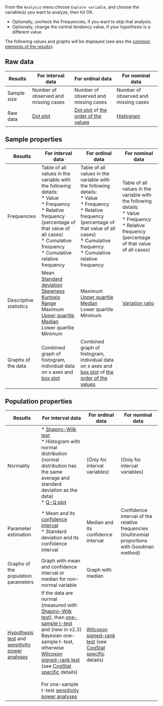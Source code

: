 From the `Analysis` menu choose `Explore variable`, and choose the variable(s) you want to analyze, then hit OK.

* Optionally, uncheck the Frequencies, if you want to skip that analysis.
* Optionally, change the central tendency value, if your hypothesis is a different value.

The following values and graphs will be displayed (see also the [common elements of the results](Common-elements-of-the-analysis-results)):

## Raw data

|Results|For interval data|For ordinal data|For nominal data
|-----|-----|------|-----
|Sample size|Number of observed and missing cases | Number of observed and missing cases | Number of observed and missing cases
|Raw data|[Dot plot](https://en.wikipedia.org/wiki/Dot_plot_(statistics))|[Dot plot](https://en.wikipedia.org/wiki/Dot_plot_(statistics)) of [the order of the values](Displaying-ordinal-and-nominal-data)|[Histogram](https://en.wikipedia.org/wiki/Histogram)

## Sample properties

|Results|For interval data|For ordinal data|For nominal data
|-----|-----|------|-----
|Frequencies|Table of all values in the variable with the following details:<br>* Value<br>* Frequency<br>* Relative frequency (percentage of that value of all cases)<br>* Cumulative frequency<br>* Cumulative relative frequency|Table of all values in the variable with the following details:<br>* Value<br>* Frequency<br>* Relative frequency (percentage of that value of all cases)<br>* Cumulative frequency<br>* Cumulative relative frequency|Table of all values in the variable with the following details:<br>* Value<br>* Frequency<br>* Relative frequency (percentage of that value of all cases)
|Descriptive statistics|Mean<br>[Standard deviation](Differences-in-calculations-between-CogStat-and-other-programs#standard-deviation-of-the-sample-and-the-population)<br>[Skewness](https://en.wikipedia.org/wiki/Skewness)<br>[Kurtosis](https://en.wikipedia.org/wiki/Kurtosis)<br>[Range](https://en.wikipedia.org/wiki/Range_(statistics))<br>Maximum<br>[Upper quartile](https://en.wikipedia.org/wiki/Quartile)<br>[Median](https://en.wikipedia.org/wiki/Median)<br>Lower quartile<br>Minimum|Maximum<br>[Upper quartile](https://en.wikipedia.org/wiki/Quartile)<br>[Median](https://en.wikipedia.org/wiki/Median)<br>Lower quartile<br>Minimum|[Variation ratio](https://en.wikipedia.org/wiki/Variation_ratio)
|Graphs of the data |Combined graph of histogram, individual data on x axes and [box plot](Box-plots)|Combined graph of histogram, individual data on x axes and [box plot](Box-plots) of [the order of the values](Displaying-ordinal-and-nominal-data)|

## Population properties

|Results|For interval data|For ordinal data|For nominal data
|-----|-----|------|-----
|Normality|* [Shapiro-Wilk test](https://en.wikipedia.org/wiki/Shapiro%E2%80%93Wilk_test)<br>* Histogram with normal distribution (normal distribution has the same average and standard deviation as the data)<br>* [Q-Q plot](https://en.wikipedia.org/wiki/Q%E2%80%93Q_plot) |(Only for interval variables)|(Only for interval variables)
|Parameter estimation|* Mean and its [confidence interval](https://github.com/cogstat/cogstat/wiki/Differences-in-calculations-between-CogStat-and-other-programs#confidence-interval-of-the-mean)<br>* Standard deviation and its confidence interval|Median and its confidence interval|Confidence interval of the relative frequencies (multinomial proportions with Goodman method)
|Graphs of the population parameters|Graph with mean and confidence interval or median for non-normal variable|Graph with median
|[Hypothesis test](Hypothesis-tests) and [sensitivity power analyses](Power-analysis)|If the data are normal (measured with [Shapiro-Wilk test](https://en.wikipedia.org/wiki/Shapiro%E2%80%93Wilk_test)), then [one-sample t-test](https://en.wikipedia.org/wiki/Student%27s_t-test#One-sample_t-test) and (new in v2.3) Bayesian one-sample t-test, otherwise [Wilcoxon signed-rank test](https://en.wikipedia.org/wiki/Wilcoxon_signed-rank_test) (see [CogStat specific](Differences-in-calculations-between-CogStat-and-other-programs#wilcoxon-signed-rank-test) details)<br><br>For one-sample t-test [sensitivity power analyses](Power-analysis)|[Wilcoxon signed-rank test](https://en.wikipedia.org/wiki/Wilcoxon_signed-rank_test) (see [CogStat specific](Differences-in-calculations-between-CogStat-and-other-programs#wilcoxon-signed-rank-test) details)|
